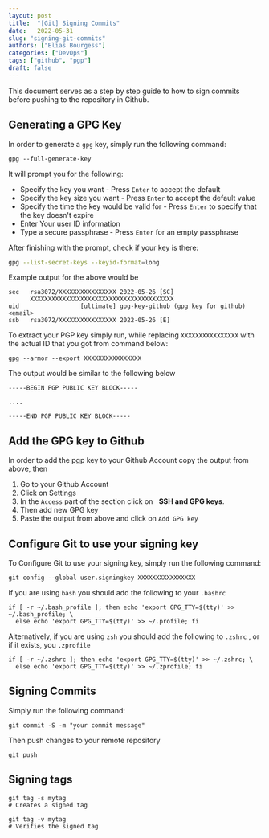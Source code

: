 ```yaml
---
layout: post
title:  "[Git] Signing Commits"
date:   2022-05-31
slug: "signing-git-commits"
authors: ["Elias Bourgess"]
categories: ["DevOps"]
tags: ["github", "pgp"]
draft: false
---
```


This document serves as a step by step guide to how to sign commits before pushing to the repository in Github.

## Generating a GPG Key 

In order to generate a `gpg` key, simply run the following command:

```shell
gpg --full-generate-key
```

It will prompt you for the following:
- Specify the key you want - Press `Enter` to accept the default
- Specify the key size you want - Press `Enter` to accept the default value 
- Specify the time the key would be valid for - Press `Enter` to specify that the key doesn't expire
- Enter Your user ID information
- Type a secure passphrase - Press `Enter`  for an empty passphrase

After finishing with the prompt, check if your key is there: 

```sh
gpg --list-secret-keys --keyid-format=long
```

Example output for the above would be 

```shell
sec   rsa3072/XXXXXXXXXXXXXXXX 2022-05-26 [SC]
      XXXXXXXXXXXXXXXXXXXXXXXXXXXXXXXXXXXXXXXX
uid                 [ultimate] gpg-key-github (gpg key for github) <email>
ssb   rsa3072/XXXXXXXXXXXXXXXX 2022-05-26 [E]
```

To extract your PGP key simply run, while replacing `XXXXXXXXXXXXXXXX` with the actual ID that you got from command below:

```shell
gpg --armor --export XXXXXXXXXXXXXXXX
```

The output would be similar to the following below

```shell
-----BEGIN PGP PUBLIC KEY BLOCK-----

....

-----END PGP PUBLIC KEY BLOCK-----
```

## Add the GPG key to Github 

In order to add the pgp key to your Github Account copy the output from above, then

1. Go to your Github Account
2. Click on Settings 
3. In the `Access` part of the section click on   **SSH and GPG keys**.
4. Then add new GPG key 
5. Paste the output from above and click on `Add GPG key`


## Configure Git to use your signing key

To Configure Git to use your signing key, simply run the following command: 

```shell
git config --global user.signingkey XXXXXXXXXXXXXXXX
```

If you are using `bash` you should add the following to your `.bashrc` 

```shell
if [ -r ~/.bash_profile ]; then echo 'export GPG_TTY=$(tty)' >> ~/.bash_profile; \
  else echo 'export GPG_TTY=$(tty)' >> ~/.profile; fi
```

Alternatively, if you are using `zsh` you should add the following to `.zshrc` , or if it exists, you `.zprofile`

```shell
if [ -r ~/.zshrc ]; then echo 'export GPG_TTY=$(tty)' >> ~/.zshrc; \
  else echo 'export GPG_TTY=$(tty)' >> ~/.zprofile; fi
```

## Signing Commits

Simply run the following command: 

```shell
git commit -S -m "your commit message"
```

Then push changes to your remote repository

```shell
git push
```

## Signing tags

```shell
git tag -s mytag
# Creates a signed tag
```

```shell
git tag -v mytag
# Verifies the signed tag
```